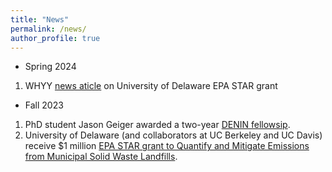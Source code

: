 ```yaml
---
title: "News"
permalink: /news/
author_profile: true
---
```


* Spring 2024
1. WHYY [news aticle](https://whyy.org/articles/university-of-delaware-methane-gas-landfills-research-epa/) on University of Delaware EPA STAR grant

* Fall 2023
1. PhD student Jason Geiger awarded a two-year [DENIN fellowsip](https://www.denin.udel.edu/2023/10/03/jason-geiger-new-denin-fellow-is-developing-technology-to-remediate-oil-and-natural-gas-brine-spills/).
2. University of Delaware (and collaborators at UC Berkeley and UC Davis) receive $1 million [EPA STAR grant to Quantify and Mitigate Emissions from Municipal Solid Waste Landfills](https://www.epa.gov/newsreleases/epa-awards-46m-research-grants-quantify-and-mitigate-emissions-municipal-solid-waste).




